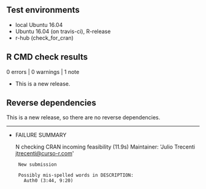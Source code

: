## Test environments

* local Ubuntu 16.04
* Ubuntu 16.04 (on travis-ci), R-release
* r-hub (check_for_cran)

## R CMD check results

0 errors | 0 warnings | 1 note

* This is a new release.

## Reverse dependencies

This is a new release, so there are no reverse dependencies.

---

* FAILURE SUMMARY

    N  checking CRAN incoming feasibility (11.9s)
       Maintainer: 'Julio Trecenti <jtrecenti@curso-r.com>'
       
       New submission
       
       Possibly mis-spelled words in DESCRIPTION:
         Auth0 (3:44, 9:20)

